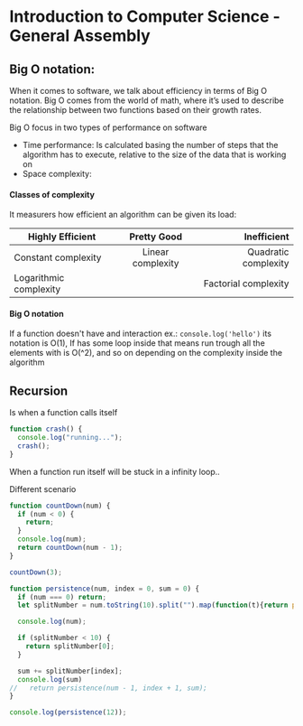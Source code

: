 # Introduction to Computer Science - General Assembly

## Big O notation:

When it comes to software, we talk about efficiency in terms of Big O notation. Big O comes from the world of math, where it’s used to describe the relationship between two functions based on their growth rates.

Big O focus in two types of performance on software

- Time performance: Is calculated basing the number of steps that the algorithm has to execute, relative to the size of the data that is working on
- Space complexity:

#### Classes of complexity

It measurers how efficient an algorithm can be given its load:

| Highly Efficient       |    Pretty Good    |          Inefficient |
| ---------------------- | :---------------: | -------------------: |
| Constant complexity    | Linear complexity | Quadratic complexity |
| Logarithmic complexity |                   | Factorial complexity |

#### Big O notation

If a function doesn't have and interaction ex.: `console.log('hello')` its notation is O(1), If has some loop inside that means run trough all the elements with is O(^2), and so on depending on the complexity inside the algorithm

## Recursion

Is when a function calls itself

```js
function crash() {
  console.log("running...");
  crash();
}
```

When a function run itself will be stuck in a infinity loop..

Different scenario

```js
function countDown(num) {
  if (num < 0) {
    return;
  }
  console.log(num);
  return countDown(num - 1);
}

countDown(3);
```

```js
function persistence(num, index = 0, sum = 0) {
  if (num === 0) return;
  let splitNumber = num.toString(10).split("").map(function(t){return parseInt(t)});

  console.log(num);

  if (splitNumber < 10) {
    return splitNumber[0];
  }

  sum += splitNumber[index];
  console.log(sum)
//   return persistence(num - 1, index + 1, sum);
}

console.log(persistence(12));

```
